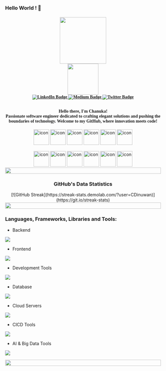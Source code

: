 ### Hello World ! 👋 
<!-- ## Hello There  -->
<!-- <style>
  font-face{
      font-family:disney;
  }
</style> -->

<h4 style="font-family:cursive"  align="center">
<a><img src="https://profile-counter.glitch.me/CDinuwan/count.svg" width="150px"/></a>
<br/>
<div id="header" align="center">
  <img src="https://media.giphy.com/media/M9gbBd9nbDrOTu1Mqx/giphy.gif" width="100"/>
</div>
  <div id="badges">
  <a href="https://www.linkedin.com/in/cdinuwan/">
    <img src="https://img.shields.io/badge/LinkedIn-blue?style=for-the-badge&logo=linkedin&logoColor=white" alt="LinkedIn Badge"/>
  </a>
  <a href="https://medium.com/@cdinuwan">
    <img src="https://img.shields.io/badge/Medium-black?style=for-the-badge&logo=medium&logoColor=white" alt="Medium Badge"/>
  </a>
  <a href="https://twitter.com/HECDinuwan">
    <img src="https://img.shields.io/badge/Twitter-blue?style=for-the-badge&logo=twitter&logoColor=white" alt="Twitter Badge"/>
  </a>
</div>
<br/>

[//]: # (<img src="https://raw.githubusercontent.com/MartinHeinz/MartinHeinz/master/wave.gif" width="50px" align="center">)
Hello there, I'm Chanuka!
<br/>
Passionate software engineer dedicated to crafting elegant solutions and pushing the boundaries of technology. Welcome to my GitHub, where innovation meets code!
<br/> 
</h4>

<div align="center">
  <img src="https://techstack-generator.vercel.app/java-icon.svg" alt="icon" width="50" height="50" />
  <img src="https://techstack-generator.vercel.app/python-icon.svg" alt="icon" width="50" height="50" />
  <img src="https://techstack-generator.vercel.app/ts-icon.svg" alt="icon" width="50" height="50" />
  <img src="https://techstack-generator.vercel.app/js-icon.svg" alt="icon"width="50" height="50" />
  <img src="https://techstack-generator.vercel.app/react-icon.svg" alt="icon" width="50" height="50" />
 <img src="https://techstack-generator.vercel.app/mysql-icon.svg" alt="icon" width="50" height="50" />
</div>

<br>

<div align="center">
  <img src="https://techstack-generator.vercel.app/docker-icon.svg" alt="icon" width="50" height="50" />
  <img src="https://techstack-generator.vercel.app/aws-icon.svg" alt="icon" width="50" height="50" />
  <img src="https://techstack-generator.vercel.app/github-icon.svg" alt="icon" width="50" height="50" />
  <img src="https://techstack-generator.vercel.app/prettier-icon.svg" alt="icon" width="50" height="50" />
  <img src="https://techstack-generator.vercel.app/restapi-icon.svg" alt="icon" width="50" height="50" />
  <img src="https://techstack-generator.vercel.app/graphql-icon.svg" alt="icon" width="50" height="50" />
</div>

<img src="https://i.imgur.com/dBaSKWF.gif" height="20" width="100%">

<div align="center">
  <h3>GitHub's Data Statistics</h3>
  [![GitHub Streak](https://streak-stats.demolab.com/?user=CDinuwan)](https://git.io/streak-stats)
<!--   <a href="https://git.io/streak-stats"><img src="https://github-readme-streak-stats.herokuapp.com?user=cdinuwan&theme=dark" alt="GitHub Streak" /></a> -->
</div>

<img src="https://i.imgur.com/dBaSKWF.gif" height="20" width="100%">

<h3 align="left">Languages, Frameworks, Libraries and Tools:</h3>

- Backend
 <p align="left">
  <a href="https://skillicons.dev">
    <img src="https://skillicons.dev/icons?i=java,nodejs,spring,fastapi,express,nestjs,python,django,dotnet,fastapi,flask,gradle,redis,ts,selenium" />
  </a>
</p>

- Frontend
<p align="left">
  <a href="https://skillicons.dev">
    <img src="https://skillicons.dev/icons?i=ts,js,react,nextjs,tailwind,materialui,html,css,bootstrap,cypress,flutter" />
  </a>
</p>

- Development Tools
<p align="left">
  <a href="https://skillicons.dev">
    <img src="https://skillicons.dev/icons?i=git,github,docker,idea,vscode,postman,linux,androidstudio,atom,elasticsearch,grafana,kali,kubernetes,terraform,webstorm,vscode,visualstudio" />
  </a>
</p>

- Database
<p align="left">
  <a href="https://skillicons.dev">
    <img src="https://skillicons.dev/icons?i=mongodb,mysql,dynamodb,firebase" />
  </a>
</p>

- Cloud Servers
<p align="left">
  <a href="https://skillicons.dev">
    <img src="https://skillicons.dev/icons?i=aws" />
  </a>
</p>

- CICD Tools
<p align="left">
  <a href="https://skillicons.dev">
    <img src="https://skillicons.dev/icons?i=gitlab,jenkins" />
  </a>
</p>

- AI & Big Data Tools
<p align="left">
  <a href="https://skillicons.dev">
    <img src="https://skillicons.dev/icons?i=anaconda,opencv,sklearn" />
  </a>
</p>

<img src="https://i.imgur.com/dBaSKWF.gif" height="20" width="100%">

[//]: # (### Socials & Visit Count)

[//]: # (<a><img src="https://profile-counter.glitch.me/chanuka/count.svg" width="150px"/></a>)

</a>
